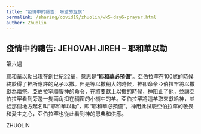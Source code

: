 ```yaml
---
title: "疫情中的禱告: 盼望的旌旗"
permalink: /sharing/covid19/zhuolin/wk5-day6-prayer.html
auther: Zhuolin
---
```


## 疫情中的禱告: JEHOVAH JIREH – 耶和華以勒   

第六週  

耶和華以勒出現在創世紀22章，意思是“**耶和華必預備**”。亞伯拉罕在100嵗的時候終於得了神所應許的兒子以撒。但是等以撒稍大的時候，神卻命令亞伯拉罕將以撒獻為燔祭。亞伯拉罕順服神的命令，在將要獻上以撒的時候，神阻止了他，並讓亞伯拉罕看到旁邊一隻兩角扣在稠密的小樹中的羊。亞伯拉罕將這羊取來獻給神，並給那個地方起名叫“耶和華以勒”，即“耶和華必預備”。神用此試驗亞伯拉罕的敬畏和愛主之心，亞伯拉罕也從此看到神的恩典和供應。  

ZHUOLIN  
